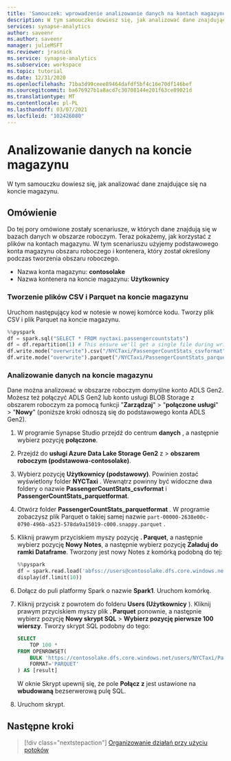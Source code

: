 ```yaml
---
title: 'Samouczek: wprowadzenie analizowanie danych na kontach magazynu'
description: W tym samouczku dowiesz się, jak analizować dane znajdujące się na koncie magazynu.
services: synapse-analytics
author: saveenr
ms.author: saveenr
manager: julieMSFT
ms.reviewer: jrasnick
ms.service: synapse-analytics
ms.subservice: workspace
ms.topic: tutorial
ms.date: 12/31/2020
ms.openlocfilehash: 71ba3d99ceee89464dafdf5bf4c16e70df146bef
ms.sourcegitcommit: ba676927b1a8acd7c30708144e201f63ce89021d
ms.translationtype: MT
ms.contentlocale: pl-PL
ms.lasthandoff: 03/07/2021
ms.locfileid: "102426080"
---
```

# <a name="analyze-data-in-a-storage-account"></a>Analizowanie danych na koncie magazynu

W tym samouczku dowiesz się, jak analizować dane znajdujące się na koncie magazynu.

## <a name="overview"></a>Omówienie

Do tej pory omówione zostały scenariusze, w których dane znajdują się w bazach danych w obszarze roboczym. Teraz pokażemy, jak korzystać z plików na kontach magazynu. W tym scenariuszu użyjemy podstawowego konta magazynu obszaru roboczego i kontenera, który został określony podczas tworzenia obszaru roboczego.

* Nazwa konta magazynu: **contosolake**
* Nazwa kontenera na koncie magazynu: **Użytkownicy**

### <a name="create-csv-and-parquet-files-in-your-storage-account"></a>Tworzenie plików CSV i Parquet na koncie magazynu

Uruchom następujący kod w notesie w nowej komórce kodu. Tworzy plik CSV i plik Parquet na koncie magazynu.

```py
%%pyspark
df = spark.sql("SELECT * FROM nyctaxi.passengercountstats")
df = df.repartition(1) # This ensure we'll get a single file during write()
df.write.mode("overwrite").csv("/NYCTaxi/PassengerCountStats_csvformat")
df.write.mode("overwrite").parquet("/NYCTaxi/PassengerCountStats_parquetformat")
```

### <a name="analyze-data-in-a-storage-account"></a>Analizowanie danych na koncie magazynu

Dane można analizować w obszarze roboczym domyślne konto ADLS Gen2. Możesz też połączyć ADLS Gen2 lub konto usługi BLOB Storage z obszarem roboczym za pomocą funkcji "**Zarządzaj**" > "**połączone usługi**" > "**Nowy**" (poniższe kroki odnoszą się do podstawowego konta ADLS Gen2).

1. W programie Synapse Studio przejdź do centrum **danych** , a następnie wybierz pozycję **połączone**.
1. Przejdź do **usługi Azure Data Lake Storage Gen2** z  >  **obszarem roboczym (podstawowa-contosolake)**.
1. Wybierz pozycję **Użytkownicy (podstawowy)**. Powinien zostać wyświetlony folder **NYCTaxi** . Wewnątrz powinny być widoczne dwa foldery o nazwie **PassengerCountStats_csvformat** i **PassengerCountStats_parquetformat**.
1. Otwórz folder **PassengerCountStats_parquetformat** . W programie zobaczysz plik Parquet o takiej samej nazwie `part-00000-2638e00c-0790-496b-a523-578da9a15019-c000.snappy.parquet` .
1. Kliknij prawym przyciskiem myszy pozycję **. Parquet**, a następnie wybierz pozycję **Nowy Notes**, a następnie wybierz pozycję **Załaduj do ramki Dataframe**. Tworzony jest nowy Notes z komórką podobną do tej:

    ```py
    %%pyspark
    df = spark.read.load('abfss://users@contosolake.dfs.core.windows.net/NYCTaxi/PassengerCountStats.parquet/part-00000-1f251a58-d8ac-4972-9215-8d528d490690-c000.snappy.parquet', format='parquet')
    display(df.limit(10))
    ```

1. Dołącz do puli platformy Spark o nazwie **Spark1**. Uruchom komórkę.
1. Kliknij przycisk z powrotem do folderu **Users (Użytkownicy** ). Kliknij prawym przyciskiem myszy plik **. Parquet** ponownie, a następnie wybierz pozycję **Nowy skrypt SQL**  >  **Wybierz pozycję pierwsze 100 wierszy**. Tworzy skrypt SQL podobny do tego:

    ```sql
    SELECT 
        TOP 100 *
    FROM OPENROWSET(
        BULK 'https://contosolake.dfs.core.windows.net/users/NYCTaxi/PassengerCountStats.parquet/part-00000-1f251a58-d8ac-4972-9215-8d528d490690-c000.snappy.parquet',
        FORMAT='PARQUET'
    ) AS [result]
    ```

    W oknie Skrypt upewnij się, że pole **Połącz z** jest ustawione na **wbudowaną** bezserwerową pulę SQL.

1. Uruchom skrypt.



## <a name="next-steps"></a>Następne kroki

> [!div class="nextstepaction"]
> [Organizowanie działań przy użyciu potoków](get-started-pipelines.md)
